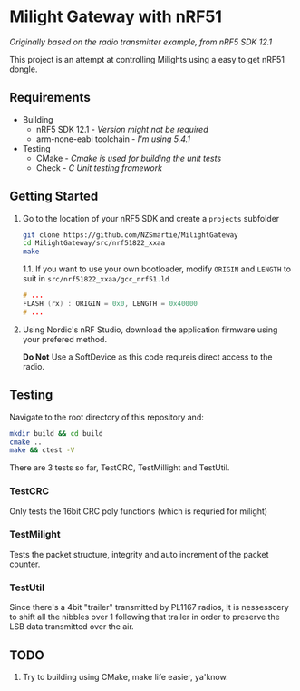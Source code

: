 # Milight Gateway with nRF51

*Originally based on the radio transmitter example, from nRF5 SDK 12.1*

This project is an attempt at controlling Milights using a easy to get nRF51 dongle. 

## Requirements

 - Building
   - nRF5 SDK 12.1 - *Version might not be required*
   - arm-none-eabi toolchain - *I'm using 5.4.1*
 - Testing
   - CMake - *Cmake is used for building the unit tests*
   - Check - *C Unit testing framework* 

## Getting Started

1. Go to the location of your nRF5 SDK and create a `projects` subfolder

    ```bash
    git clone https://github.com/NZSmartie/MilightGateway
    cd MilightGateway/src/nrf51822_xxaa
    make
    ``` 

    1.1. If you want to use your own bootloader, modify `ORIGIN` and `LENGTH` to suit in `src/nrf51822_xxaa/gcc_nrf51.ld`

    ```c
    # ...
    FLASH (rx) : ORIGIN = 0x0, LENGTH = 0x40000
    # ...
    ```

2. Using Nordic's nRF Studio, download the application firmware using your prefered method.

   **Do Not** Use a SoftDevice as this code requreis direct access to the radio.

## Testing

Navigate to the root directory of this repository and:

```bash
mkdir build && cd build
cmake ..
make && ctest -V
```

There are 3 tests so far, TestCRC, TestMillight and TestUtil.

### TestCRC

Only tests the 16bit CRC poly functions (which is requried for milight)

### TestMilight

Tests the packet structure, integrity and auto increment of the packet counter.

### TestUtil

Since there's a 4bit "trailer" transmitted by PL1167 radios, It is nessesscery to shift all the nibbles over 1 following that trailer in order to preserve the LSB data transmitted over the air.

## TODO 

  1. Try to building using CMake, make life easier, ya'know.
